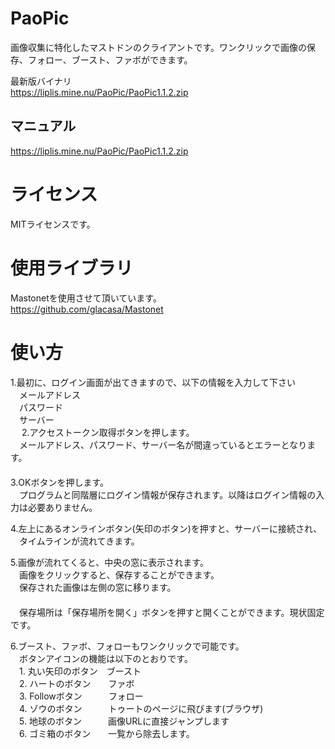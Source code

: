 # PaoPic
画像収集に特化したマストドンのクライアントです。ワンクリックで画像の保存、フォロー、ブースト、ファボができます。  
  
最新版バイナリ  
https://liplis.mine.nu/PaoPic/PaoPic1.1.2.zip  

## マニュアル  
https://liplis.mine.nu/PaoPic/PaoPic1.1.2.zip  
  
# ライセンス
MITライセンスです。  
  
# 使用ライブラリ
Mastonetを使用させて頂いています。  
https://github.com/glacasa/Mastonet  
  
# 使い方 
1.最初に、ログイン画面が出てきますので、以下の情報を入力して下さい  
　メールアドレス  
　パスワード  
　サーバー  
　
2.アクセストークン取得ボタンを押します。  
　メールアドレス、パスワード、サーバー名が間違っているとエラーとなります。  
　  
3.OKボタンを押します。  
　プログラムと同階層にログイン情報が保存されます。以降はログイン情報の入力は必要ありません。  
  
4.左上にあるオンラインボタン(矢印のボタン)を押すと、サーバーに接続され、  
　タイムラインが流れてきます。  
  
5.画像が流れてくると、中央の窓に表示されます。  
　画像をクリックすると、保存することができます。  
　保存された画像は左側の窓に移ります。  
　  
　保存場所は「保存場所を開く」ボタンを押すと開くことができます。現状固定です。  
  
6.ブースト、ファボ、フォローもワンクリックで可能です。  
　ボタンアイコンの機能は以下のとおりです。  
　1. 丸い矢印のボタン　ブースト  
　2. ハートのボタン　　ファボ  
　3. Followボタン　　　フォロー  
　4. ゾウのボタン　　　トゥートのページに飛びます(ブラウザ)  
　5. 地球のボタン　　　画像URLに直接ジャンプします  
　6. ゴミ箱のボタン　　一覧から除去します。  
  
